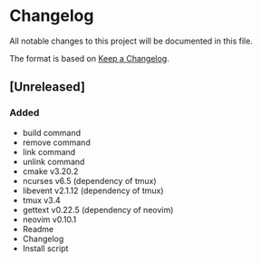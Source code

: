 # Changelog

All notable changes to this project will be documented in this file.

The format is based on [Keep a Changelog](https://keepachangelog.com/en/1.1.0/).

## [Unreleased]

### Added

- build command
- remove command
- link command
- unlink command
- cmake v3.20.2
- ncurses v6.5 (dependency of tmux)
- libevent v2.1.12 (dependency of tmux)
- tmux v3.4
- gettext v0.22.5 (dependency of neovim)
- neovim v0.10.1
- Readme
- Changelog
- Install script
